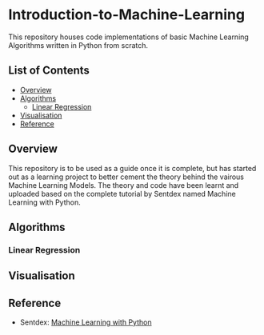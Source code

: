 # Introduction-to-Machine-Learning

This repository houses code implementations of basic Machine Learning Algorithms written in Python from scratch.

## List of Contents
- [Overview](#Overview)
- [Algorithms](#Algorithms)
  - [Linear Regression](#Linear-Regression)
- [Visualisation](#Visualisation)
- [Reference](#Reference)

## Overview

This repository is to be used as a guide once it is complete, but has started out as a learning project to better cement the theory behind the vairous Machine Learning Models. The theory and code have been learnt and uploaded based on the complete tutorial by Sentdex named Machine Learning with Python.

## Algorithms
### Linear Regression

## Visualisation

## Reference
- Sentdex: [Machine Learning with Python](https://youtube.com/playlist?list=PLQVvvaa0QuDfKTOs3Keq_kaG2P55YRn5v)
